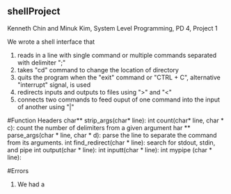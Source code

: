 ## shellProject
Kenneth Chin and Minuk Kim, System Level Programming, PD 4, Project 1

We wrote a shell interface that
1. reads in a line with single command or multiple commands separated with delimiter ";"
2. takes "cd" command to change the location of directory
3. quits the program when the "exit" command or "CTRL + C", alternative "interrupt" signal, is used
4. redirects inputs and outputs to files using ">" and "<"
5. connects two commands to feed ouput of one command into the input of another using "|"

#Function Headers
char** strip_args(char* line):
int count(char* line, char * c): count the number of delimiters from a given argument
har ** parse_args(char * line, char * d): parse the line to separate the command from its arguments.
int find_redirect(char * line): search for stdout, stdin, and pipe
int output(char * line):
int inputt(char * line):
int mypipe (char * line):


#Errors
1. We had a
